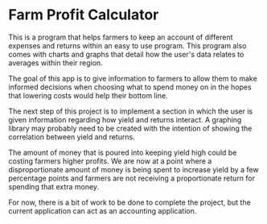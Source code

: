 # Farm Profit Calculator

This is a program that helps farmers to keep an account of different expenses and returns within an easy to use program. This program also comes with charts and graphs that detail how the user's data relates to averages within their region.

The goal of this app is to give information to farmers to allow them to make informed decisions when choosing what to spend money on in the hopes that lowering costs would help their bottom line. 

The next step of this project is to implement a section in which the user is given information regarding how yield and returns interact. A graphing library may probably need to be created with the intention of showing the correlation between yield and returns.

The amount of money that is poured into keeping yield high could be costing farmers higher profits. We are now at a point where a disproportionate amount of money is being spent to increase yield by a few percentage points and farmers are not receiving a proportionate return for spending that extra money.

For now, there is a bit of work to be done to complete the project, but the current application can act as an accounting application.

